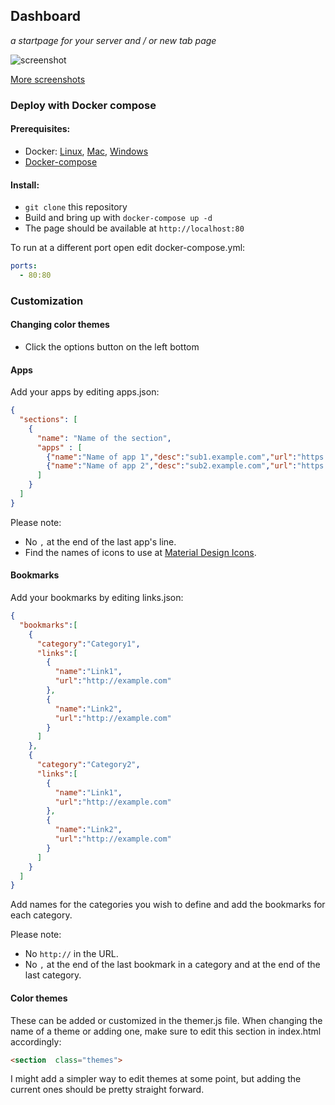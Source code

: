 ## Dashboard
*a startpage for your server and / or new tab page*

![screenshot](https://i.imgur.com/J4d7Q3D.png)

[More screenshots](https://imgur.com/a/FDVRIyw)

### Deploy with Docker compose

#### Prerequisites:
 - Docker: [Linux](https://docs.docker.com/install/linux/docker-ce/debian/), [Mac](https://hub.docker.com/editions/community/docker-ce-desktop-mac), [Windows](https://hub.docker.com/editions/community/docker-ce-desktop-windows)
 - [Docker-compose](https://docs.docker.com/compose/install/)

#### Install:

 - `git clone` this repository
 - Build and bring up with `docker-compose up -d`
 - The page should be available at `http://localhost:80`

To run at a different port open edit docker-compose.yml:

```yaml
ports:
  - 80:80
```

### Customization

#### Changing color themes
 - Click the options button on the left bottom

#### Apps
Add your apps by editing apps.json:

```json
{
  "sections": [
    {
      "name": "Name of the section",
      "apps" : [
        {"name":"Name of app 1","desc":"sub1.example.com","url":"https://sub1.example.com","icon":"icon-name"},
        {"name":"Name of app 2","desc":"sub2.example.com","url":"https://sub2.example.com","icon":"icon-name"}
      ]
    }
  ]
}
```

Please note:

 - No `,` at the end of the last app's line.
 - Find the names  of icons to use at [Material Design Icons](https://materialdesignicons.com/).

#### Bookmarks
Add your bookmarks by editing links.json:

```json
{
  "bookmarks":[
    {
      "category":"Category1",
      "links":[
        {
          "name":"Link1",
          "url":"http://example.com"
        },
        {
          "name":"Link2",
          "url":"http://example.com"
        }
      ]
    },
    {
      "category":"Category2",
      "links":[
        {
          "name":"Link1",
          "url":"http://example.com"
        },
        {
          "name":"Link2",
          "url":"http://example.com"
        }
      ]
    }
  ]
}
```

Add names for the categories you wish to define and add the bookmarks for each category.

Please note:

 - No `http://` in the URL.
 - No `,` at the end of the last bookmark in a category and at the end of the last category.

#### Color themes
These can be added or customized in the themer.js file. When changing the name of a theme or adding one, make sure to edit this section in index.html accordingly:

```html
<section  class="themes">
```

I might add a simpler way to edit themes at some point, but adding the current ones should be pretty straight forward.

